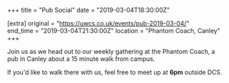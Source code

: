 +++
title = "Pub Social"
date = "2019-03-04T18:30:00Z"

[extra]
original = "https://uwcs.co.uk/events/pub-2019-03-04/"    
end_time = "2019-03-04T21:30:00Z"
location = "Phantom Coach, Canley"
+++

Join us as we head out to our weekly gathering at the Phantom Coach, a pub in Canley about a 15 minute walk from campus.

If you'd like to walk there with us, feel free to meet up at **6pm** outside DCS.

